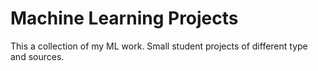 # Machine Learning Projects
This a collection of my ML work. Small student projects of different type and sources.

